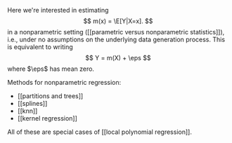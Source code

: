 Here we're interested in estimating
$$
m(x) = \E[Y|X=x].
$$
in a nonparametric setting ([[parametric versus nonparametric statistics]]), i.e., under no assumptions on the underlying data generation process. This is equivalent to writing 
$$
Y = m(X) + \eps
$$
where $\eps$ has mean zero. 

Methods for nonparametric regression: 
- [[partitions and trees]]
- [[splines]]
- [[knn]]
- [[kernel regression]]

All of these are special cases of [[local polynomial regression]]. 
